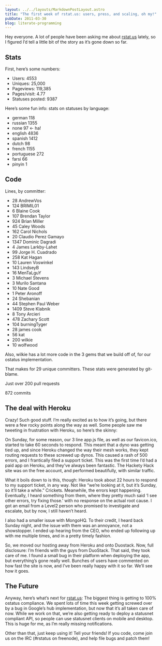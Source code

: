 ```yaml
---
layout: ../../layouts/MarkdownPostLayout.astro
title: "The first week of rstat.us: users, press, and scaling, oh my!"
pubDate: 2011-03-30
blog: literate-programming
---
```



Hey everyone. A lot of people have been asking me about [rstat.us](http://rstat.us/) lately, so I figured I’d tell a little bit of the story as it’s gone down so far.

## Stats

First, here’s some numbers:

- Users: 4553
- Uniques: 25,000
- Pageviews: 119,385
- Pages/visit: 4.77
- Statuses posted: 9387

Here’s some fun info: stats on statuses by language:

- german 118
- russian 1355
- none 97 <- ha!
- english 4836
- spanish 1412
- dutch 98
- french 1155
- portuguese 272
- farsi 66
- pinyin 1

## Code

Lines, by committer:

- 28 AndrewVos
- 124 BRIMIL01
- 6 Blaine Cook
- 107 Brendan Taylor
- 924 Brian Miller
- 45 Caley Woods
- 162 Carol Nichols
- 20 Claudio Perez Gamayo
- 1347 Dominic Dagradi
- 4 James Larkby-Lahet
- 99 Jorge H. Cuadrado
- 258 Kat Hagan
- 10 Lauren Voswinkel
- 143 LindseyB
- 16 MenTaLguY
- 3 Michael Stevens
- 3 Murilo Santana
- 10 Nate Good
- 1 Peter Aronoff
- 24 Shebanian
- 44 Stephen Paul Weber
- 1409 Steve Klabnik
- 8 Tony Arcieri
- 478 Zachary Scott
- 104 burningTyger
- 28 james cook
- 56 kat
- 200 wilkie
- 10 wolfwood

Also, wilkie has a lot more code in the 3 gems that we build off of, for our ostatus implementation.

That makes for 29 unique committers. These stats were generated by git-blame.

Just over 200 pull requests

872 commits

## The deal with Heroku

Crazy! Such good stuff. I’m really excited as to how it’s going, but there were a few rocky points along the way as well. Some people saw me tweeting in frustration with Heroku, so here’s the skinny:

On Sunday, for some reason, our 3 line app.js file, as well as our favicon.ico, started to take 60 seconds to respond. This meant that a dyno was getting tied up, and since Heroku changed the way their mesh works, they kept routing requests to these screwed up dynos. This caused a rash of 500 errors, and I frantically filed a support ticket. This was the first time I’d had a paid app on Heroku, and they’ve always been fantastic. The Hackety Hack site was on the free account, and performed beautifully, with similar traffic.

What it boils down to is this, though: Heroku took about 22 hours to respond to my support ticket, in any way. Not like “we’re looking at it, but it’s Sunday, so it’ll take a while.” Crickets. Meanwhile, the errors kept happening. Eventually, I heard something from them, where they pretty much said ‘I see other errors, try fixing those.’ with no response on the actual root cause. I got an email from a Level2 person who promised to investigate and escalate, but by now, I still haven’t heard.

I also had a smaller issue with MongoHQ. To their credit, I heard back Sunday night, and the issue with them was an annoyance, not a showstopper. I ended up hearing from the CEO, who ended up following up with me multiple times, and in a pretty timely fashion.

So, we moved our hosting away from Heroku and onto Duostack. Now, full disclosure: I’m friends with the guys from DuoStack. That said, they took care of me. I found a small bug in their platform when deploying the app, but everything’s gone really well. Bunches of users have commented on how fast the site is now, and I’ve been really happy with it so far. We’ll see how it goes.

## The Future

Anyway, here’s what’s next for [rstat.us](http://rstat.us/): The biggest thing is getting to 100% ostatus compliance. We spent lots of time this week getting screwed over by a bug in Google’s hub implementation, but now that it’s all taken care of now. While we work on that, we’re also getting ready to deploy a statusnet compliant API, so people can use statusnet clients on mobile and desktop. This is huge for me, as I’m really missing notifications.

Other than that, just keep using it! Tell your friends! If you code, come join us on the IRC (#rstatus on freenode), and help file bugs and patch them!
